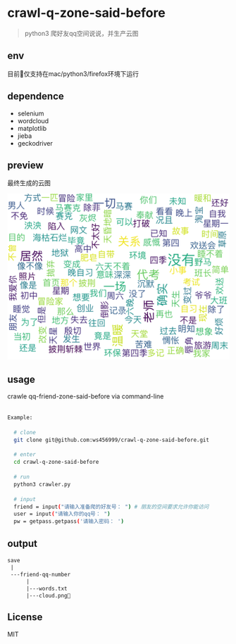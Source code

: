 # crawl-q-zone-said-before

> python3 爬好友qq空间说说，并生产云图

## env

目前仅支持在mac/python3/firefox环境下运行

## dependence
- selenium
- wordcloud
- matplotlib
- jieba
- geckodriver

## preview

最终生成的云图

![Screenshot](./save/xxxxxxxx/cloud.png)

## usage

crawle qq-friend-zone-said-before via command-line

``` bash

Example:

  # clone
  git clone git@github.com:ws456999/crawl-q-zone-said-before.git

  # enter
  cd crawl-q-zone-said-before

  # run
  python3 crawler.py

  # input
  friend = input("请输入准备爬的好友号： ") # 朋友的空间要求允许你能访问
  user = input("请输入你的qq号： ")
  pw = getpass.getpass('请输入密码： ')


```

## output

```
save
 |
 ---friend-qq-number
      |
      |---words.txt
      |---cloud.png
```

## License
MIT
